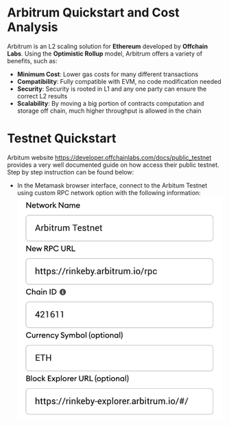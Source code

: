 ﻿# Arbitrum Quickstart and Cost Analysis

Arbitrum is an L2 scaling solution for **Ethereum** developed by **Offchain Labs**. Using the **Optimistic Rollup** model, Arbitrum offers a variety of benefits, such as:

- **Minimum Cost**: Lower gas costs for many different transactions
- **Compatibility**: Fully compatible with EVM, no code modification needed 
- **Security**: Security is rooted in L1 and any one party can ensure the correct L2 results
- **Scalability**: By moving a big portion of contracts computation and storage off chain, much higher throughput is allowed in the chain



# Testnet Quickstart

Arbitum website https://developer.offchainlabs.com/docs/public_testnet provides a very well documented guide on how access their public testnet. Step by step instruction can be found below:

- In the Metamask browser interface, connect to the Arbitum Testnet using custom RPC network option with the following information:
 ![Metamask Configuration](/metamask.png)
